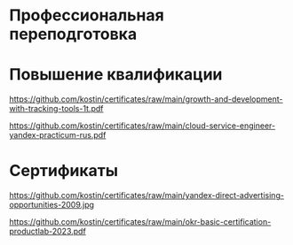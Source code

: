 # Профессиональная переподготовка

# Повышение квалификации

https://github.com/kostin/certificates/raw/main/growth-and-development-with-tracking-tools-1t.pdf

https://github.com/kostin/certificates/raw/main/cloud-service-engineer-yandex-practicum-rus.pdf
# Сертификаты

https://github.com/kostin/certificates/raw/main/yandex-direct-advertising-opportunities-2009.jpg

https://github.com/kostin/certificates/raw/main/okr-basic-certification-productlab-2023.pdf
